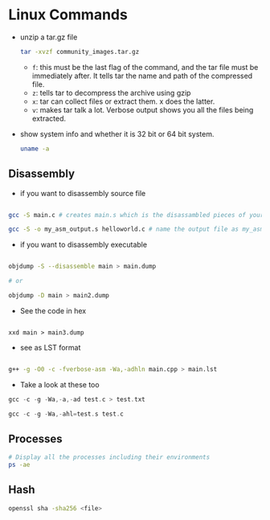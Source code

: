 # Linux Commands

* unzip a tar.gz file
  ```bash
  tar -xvzf community_images.tar.gz
  ```
  * `f`: this must be the last flag of the command, and the tar file must be immediately after. It tells tar the name and path of the compressed file.
  * `z`: tells tar to decompress the archive using gzip
  * `x`: tar can collect files or extract them. x does the latter.
  * `v`: makes tar talk a lot. Verbose output shows you all the files being extracted.

* show system info and whether it is 32 bit or 64 bit system.
  ```bash
  uname -a
  ```

## Disassembly

* if you want to disassembly source file

```bash

gcc -S main.c # creates main.s which is the disassambled pieces of your code

gcc -S -o my_asm_output.s helloworld.c # name the output file as my_asm_output.s


````

* if you want to disassembly executable

```bash

objdump -S --disassemble main > main.dump 

# or

objdump -D main > main2.dump

````

* See the code in hex

```

xxd main > main3.dump

```

* see as LST format

```bash

g++ -g -O0 -c -fverbose-asm -Wa,-adhln main.cpp > main.lst

```

* Take a look at these too

```asm
gcc -c -g -Wa,-a,-ad test.c > test.txt

gcc -c -g -Wa,-ahl=test.s test.c

```

## Processes

```bash
# Display all the processes including their environments
ps -ae
```


## Hash

```bash
openssl sha -sha256 <file>
```
